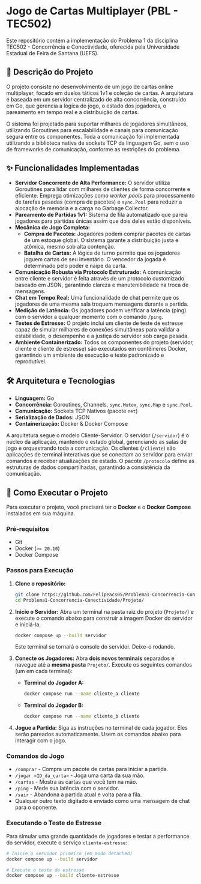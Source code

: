 # Jogo de Cartas Multiplayer (PBL - TEC502)

Este repositório contém a implementação do Problema 1 da disciplina TEC502 - Concorrência e Conectividade, oferecida pela Universidade Estadual de Feira de Santana (UEFS).

## 📝 Descrição do Projeto

O projeto consiste no desenvolvimento de um jogo de cartas online multiplayer, focado em duelos táticos 1v1 e coleção de cartas. A arquitetura é baseada em um servidor centralizado de alta concorrência, construído em Go, que gerencia a lógica do jogo, o estado dos jogadores, o pareamento em tempo real e a distribuição de cartas.

O sistema foi projetado para suportar milhares de jogadores simultâneos, utilizando Goroutines para escalabilidade e canais para comunicação segura entre os componentes. Toda a comunicação foi implementada utilizando a biblioteca nativa de sockets TCP da linguagem Go, sem o uso de frameworks de comunicação, conforme as restrições do problema.

## ✨ Funcionalidades Implementadas

* **Servidor Concorrente de Alta Performance:** O servidor utiliza Goroutines para lidar com milhares de clientes de forma concorrente e eficiente. Emprega otimizações como *worker pools* para processamento de tarefas pesadas (compra de pacotes) e `sync.Pool` para reduzir a alocação de memória e a carga no Garbage Collector.
* **Pareamento de Partidas 1v1:** Sistema de fila automatizado que pareia jogadores para partidas únicas assim que dois deles estão disponíveis.
* **Mecânica de Jogo Completa:**
    * **Compra de Pacotes:** Jogadores podem comprar pacotes de cartas de um estoque global. O sistema garante a distribuição justa e atômica, mesmo sob alta contenção.
    * **Batalha de Cartas:** A lógica de turno permite que os jogadores joguem cartas de seu inventário. O vencedor da jogada é determinado pelo poder e naipe da carta.
* **Comunicação Robusta via Protocolo Estruturado:** A comunicação entre cliente e servidor é feita através de um protocolo customizado baseado em JSON, garantindo clareza e manutenibilidade na troca de mensagens.
* **Chat em Tempo Real:** Uma funcionalidade de chat permite que os jogadores de uma mesma sala troquem mensagens durante a partida.
* **Medição de Latência:** Os jogadores podem verificar a latência (ping) com o servidor a qualquer momento com o comando `/ping`.
* **Testes de Estresse:** O projeto inclui um cliente de teste de estresse capaz de simular milhares de conexões simultâneas para validar a estabilidade, o desempenho e a justiça do servidor sob carga pesada.
* **Ambiente Containerizado:** Todos os componentes do projeto (servidor, cliente e cliente de estresse) são executados em contêineres Docker, garantindo um ambiente de execução e teste padronizado e reprodutível.

## 🛠️ Arquitetura e Tecnologias

* **Linguagem:** Go
* **Concorrência:** Goroutines, Channels, `sync.Mutex`, `sync.Map` e `sync.Pool`.
* **Comunicação:** Sockets TCP Nativos (pacote `net`)
* **Serialização de Dados:** JSON
* **Containerização:** Docker & Docker Compose

A arquitetura segue o modelo Cliente-Servidor. O servidor (`/servidor`) é o núcleo da aplicação, mantendo o estado global, gerenciando as salas de jogo e orquestrando toda a comunicação. Os clientes (`/cliente`) são aplicações de terminal interativas que se conectam ao servidor para enviar comandos e receber atualizações de estado. O pacote `/protocolo` define as estruturas de dados compartilhadas, garantindo a consistência da comunicação.

## 🚀 Como Executar o Projeto

Para executar o projeto, você precisará ter o **Docker** e o **Docker Compose** instalados em sua máquina.

### Pré-requisitos

* Git
* Docker (`>= 20.10`)
* Docker Compose

### Passos para Execução

1.  **Clone o repositório:**
    ```bash
    git clone https://github.com/Felipeacs05/Problema1-Concorrencia-Conectividade
    cd Problema1-Concorrencia-Conectividade/Projeto/
    ```

2.  **Inicie o Servidor:**
    Abra um terminal na pasta raiz do projeto (`Projeto/`) e execute o comando abaixo para construir a imagem Docker do servidor e iniciá-la.
    ```bash
    docker compose up --build servidor
    ```
    Este terminal se tornará o console do servidor. Deixe-o rodando.

3.  **Conecte os Jogadores:**
    Abra **dois novos terminais** separados e navegue até a **mesma pasta** `Projeto/`. Execute os seguintes comandos (um em cada terminal):

    * **Terminal do Jogador A:**
        ```bash
        docker compose run --name cliente_a cliente
        ```
    * **Terminal do Jogador B:**
        ```bash
        docker compose run --name cliente_b cliente
        ```

4.  **Jogue a Partida:**
    Siga as instruções no terminal de cada jogador. Eles serão pareados automaticamente. Usem os comandos abaixo para interagir com o jogo.

### Comandos do Jogo

* `/comprar` - Compra um pacote de cartas para iniciar a partida.
* `/jogar <ID_da_carta>` - Joga uma carta da sua mão.
* `/cartas` - Mostra as cartas que você tem na mão.
* `/ping` - Mede sua latência com o servidor.
* `/sair` - Abandona a partida atual e volta para a fila.
* Qualquer outro texto digitado é enviado como uma mensagem de chat para o oponente.

### Executando o Teste de Estresse

Para simular uma grande quantidade de jogadores e testar a performance do servidor, execute o serviço `cliente-estresse`:

```bash
# Inicie o servidor primeiro (em modo detached)
docker compose up --build servidor

# Execute o teste de estresse
docker compose up --build cliente-estresse
